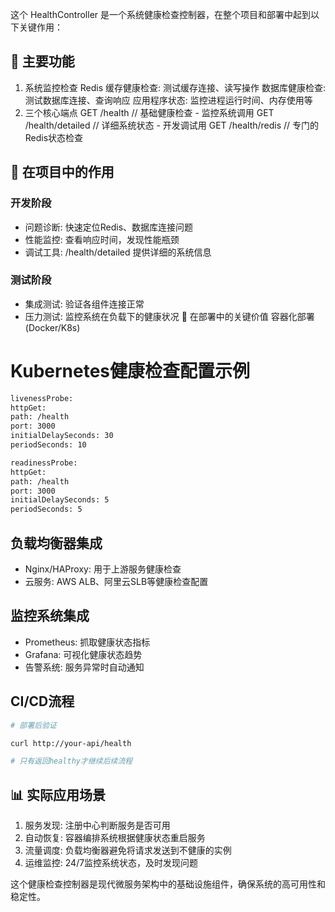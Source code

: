 这个 HealthController 是一个系统健康检查控制器，在整个项目和部署中起到以下关键作用：

## 🎯 主要功能

1. 系统监控检查
   Redis 缓存健康检查: 测试缓存连接、读写操作
   数据库健康检查: 测试数据库连接、查询响应
   应用程序状态: 监控进程运行时间、内存使用等
2. 三个核心端点
   GET /health // 基础健康检查 - 监控系统调用
   GET /health/detailed // 详细系统状态 - 开发调试用
   GET /health/redis // 专门的Redis状态检查

## 🚀 在项目中的作用

### 开发阶段

- 问题诊断: 快速定位Redis、数据库连接问题
- 性能监控: 查看响应时间，发现性能瓶颈
- 调试工具: /health/detailed 提供详细的系统信息

### 测试阶段

- 集成测试: 验证各组件连接正常
- 压力测试: 监控系统在负载下的健康状况
  🔧 在部署中的关键价值
  容器化部署 (Docker/K8s)

# Kubernetes健康检查配置示例

```bash
livenessProbe:
httpGet:
path: /health
port: 3000
initialDelaySeconds: 30
periodSeconds: 10

readinessProbe:
httpGet:
path: /health
port: 3000
initialDelaySeconds: 5
periodSeconds: 5
```

## 负载均衡器集成

- Nginx/HAProxy: 用于上游服务健康检查
- 云服务: AWS ALB、阿里云SLB等健康检查配置

## 监控系统集成

- Prometheus: 抓取健康状态指标
- Grafana: 可视化健康状态趋势
- 告警系统: 服务异常时自动通知

## CI/CD流程

```bash
# 部署后验证

curl http://your-api/health

# 只有返回healthy才继续后续流程
```

## 📊 实际应用场景

1. 服务发现: 注册中心判断服务是否可用
2. 自动恢复: 容器编排系统根据健康状态重启服务
3. 流量调度: 负载均衡器避免将请求发送到不健康的实例
4. 运维监控: 24/7监控系统状态，及时发现问题

这个健康检查控制器是现代微服务架构中的基础设施组件，确保系统的高可用性和稳定性。
